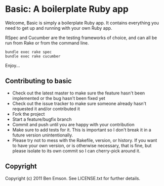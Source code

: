 # Basic: A boilerplate Ruby app

Welcome, Basic is simply a boilerplate Ruby app. It contains everything you need to get up and running with your own Ruby app.

RSpec and Cucumber are the testing frameworks of choice, and can all be run from Rake or from the command line.

    bundle exec rake spec
    bundle exec rake cucumber
    
Enjoy...

## Contributing to basic
 
* Check out the latest master to make sure the feature hasn't been implemented or the bug hasn't been fixed yet
* Check out the issue tracker to make sure someone already hasn't requested it and/or contributed it
* Fork the project
* Start a feature/bugfix branch
* Commit and push until you are happy with your contribution
* Make sure to add tests for it. This is important so I don't break it in a future version unintentionally.
* Please try not to mess with the Rakefile, version, or history. If you want to have your own version, or is otherwise necessary, that is fine, but please isolate to its own commit so I can cherry-pick around it.


## Copyright

Copyright (c) 2011 Ben Emson. See LICENSE.txt for
further details.
